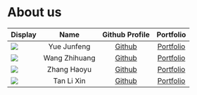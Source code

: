 # About us

Display | Name | Github Profile | Portfolio 
--------|:----:|:--------------:|:---------:
![](https://github.com/yuejunfeng0909.png) | Yue Junfeng | [Github](https://github.com/yuejunfeng0909) | [Portfolio](team/yuejunfeng0909.md)
![](https://github.com/zh1huang.png) | Wang Zhihuang | [Github](https://github.com/zh1huang) | [Portfolio](team/johndoe.md)
![](https://github.com/haoyusimon.png) | Zhang Haoyu | [Github](https://github.com/haoyusimon) | [Portfolio](team/johndoe.md)
![](https://github.com/t-l-xin.png) | Tan Li Xin | [Github](https://github.com/t-l-xin) | [Portfolio](team/t-l-xin.md)
